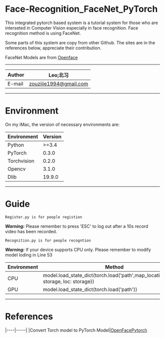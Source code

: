 Face-Recognition_FaceNet_PyTorch
===========================
This integrated pytorch based system is a tutorial system for those who are interseted in Computer Vision especially in face recognition. Face recognition method is using FaceNet.

Some parts of this system are copy from other Github. The sites are in the references below, appreciate their contribution.

FaceNet Models are from [Openface](https://cmusatyalab.github.io/openface/ "悬停显示")
****
|Author|Leo;北习|
|---|---
|E-mail|zouzijie1994@gmail.com
****
# Environment  

On my iMac, the version of necessary environments are:

|Environment|Version|
|---|---
|Python|>=3.4
|PyTorch|0.3.0
|Torchvision|0.2.0
|Opencv|3.1.0
|Dlib|19.9.0
****
# Guide
```
Register.py is for people registion
```
___Warning:___ Please remember to press 'ESC' to log out after a 10s record video has been recorded. 

```
Recognition.py is for people recogntion
```
___Warning:___ If your device supports CPU only. Please remember to modify model loding in Line 53

|Environment|Method|
|---|---
|CPU|model.load_state_dict(torch.load('path',map_location=lambda storage, loc: storage))
|GPU|model.load_state_dict(torch.load('path'))

****

# References  
|----|-----|
|Convert Torch model to PyTorch Model|[OpenFacePytorch](https://github.com/thnkim/OpenFacePytorch "悬停显示")
